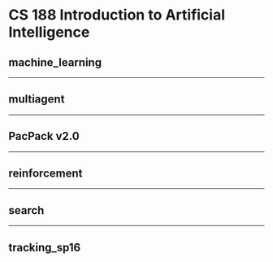 # CS 188 Introduction to Artificial Intelligence
## machine_learning

---
## multiagent

---
## PacPack v2.0

---
## reinforcement

---
## search

---
## tracking_sp16